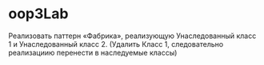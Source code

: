 # oop3Lab

Реализовать паттерн «Фабрика», реализующую Унаследованный класс 1 и Унаследованный класс 2. (Удалить Класс 1, следовательно реализациию перенести в наследуемые классы)


